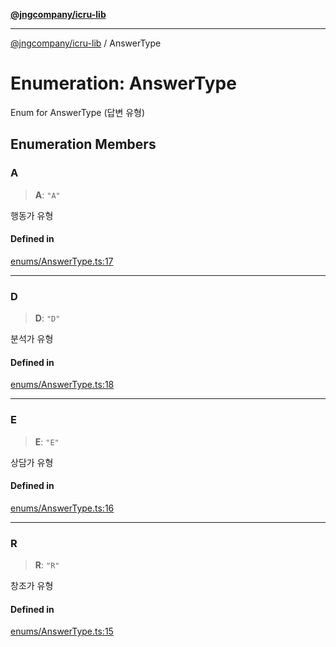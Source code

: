 [**@jngcompany/icru-lib**](../README.md)

***

[@jngcompany/icru-lib](../globals.md) / AnswerType

# Enumeration: AnswerType

Enum for AnswerType (답변 유형)

## Enumeration Members

### A

> **A**: `"A"`

행동가 유형

#### Defined in

[enums/AnswerType.ts:17](https://github.com/jngcompany/icru-lib/blob/463893065235bd00666c18bdf483558e3b5f75c6/src/enums/AnswerType.ts#L17)

***

### D

> **D**: `"D"`

분석가 유형

#### Defined in

[enums/AnswerType.ts:18](https://github.com/jngcompany/icru-lib/blob/463893065235bd00666c18bdf483558e3b5f75c6/src/enums/AnswerType.ts#L18)

***

### E

> **E**: `"E"`

상담가 유형

#### Defined in

[enums/AnswerType.ts:16](https://github.com/jngcompany/icru-lib/blob/463893065235bd00666c18bdf483558e3b5f75c6/src/enums/AnswerType.ts#L16)

***

### R

> **R**: `"R"`

창조가 유형

#### Defined in

[enums/AnswerType.ts:15](https://github.com/jngcompany/icru-lib/blob/463893065235bd00666c18bdf483558e3b5f75c6/src/enums/AnswerType.ts#L15)
